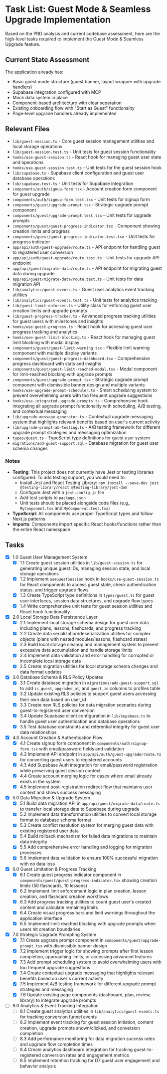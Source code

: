 # Task List: Guest Mode & Seamless Upgrade Implementation

Based on the PRD analysis and current codebase assessment, here are the high-level tasks required to implement the Guest Mode & Seamless Upgrade feature.

## Current State Assessment

The application already has:
- Basic guest mode structure (guest banner, layout wrapper with upgrade handlers)
- Supabase integration configured with MCP
- Mock data system in place
- Component-based architecture with clear separation
- Existing onboarding flow with "Start as Guest" functionality
- Page-level upgrade handlers already implemented

## Relevant Files

- `lib/guest-session.ts` - Core guest session management utilities and local storage operations
- `lib/guest-session.test.ts` - Unit tests for guest session functionality
- `hooks/use-guest-session.ts` - React hook for managing guest user state and operations
- `hooks/use-guest-session.test.ts` - Unit tests for the guest session hook
- `lib/supabase.ts` - Supabase client configuration and guest user database operations
- `lib/supabase.test.ts` - Unit tests for Supabase integration
- `components/auth/signup-form.tsx` - Account creation form component for guest upgrade
- `components/auth/signup-form.test.tsx` - Unit tests for signup form
- `components/guest/upgrade-prompt.tsx` - Strategic upgrade prompt component
- `components/guest/upgrade-prompt.test.tsx` - Unit tests for upgrade prompts
- `components/guest/guest-progress-indicator.tsx` - Component showing creation limits and progress
- `components/guest/guest-progress-indicator.test.tsx` - Unit tests for progress indicator
- `app/api/auth/guest-upgrade/route.ts` - API endpoint for handling guest to registered user conversion
- `app/api/auth/guest-upgrade/route.test.ts` - Unit tests for upgrade API endpoint
- `app/api/guest/migrate-data/route.ts` - API endpoint for migrating guest data during upgrade
- `app/api/guest/migrate-data/route.test.ts` - Unit tests for data migration API
- `lib/analytics/guest-events.ts` - Guest user analytics event tracking utilities
- `lib/analytics/guest-events.test.ts` - Unit tests for analytics tracking
- `lib/guest-limit-enforcer.ts` - Utility class for enforcing guest user creation limits and upgrade prompts
- `lib/guest-progress-tracker.ts` - Advanced progress tracking utilities for guest users with milestones and insights
- `hooks/use-guest-progress.ts` - React hook for accessing guest user progress tracking and analytics
- `hooks/use-guest-limit-blocking.ts` - React hook for managing guest limit blocking with modal display
- `components/guest/guest-limit-warning.tsx` - Flexible limit warning component with multiple display variants
- `components/guest/guest-progress-dashboard.tsx` - Comprehensive progress dashboard with stats and insights
- `components/guest/guest-limit-reached-modal.tsx` - Modal component for limit-reached blocking with upgrade prompts
- `components/guest/upgrade-prompt.tsx` - Strategic upgrade prompt component with dismissible banner design and multiple variants
- `hooks/use-upgrade-prompt-scheduler.ts` - Smart scheduling system to prevent overwhelming users with too frequent upgrade suggestions
- `hooks/use-integrated-upgrade-prompts.ts` - Comprehensive hook integrating all upgrade prompt functionality with scheduling, A/B testing, and contextual messaging
- `lib/upgrade-message-generator.ts` - Contextual upgrade messaging system that highlights relevant benefits based on user's current activity
- `lib/upgrade-prompt-ab-testing.ts` - A/B testing framework for different upgrade prompt strategies and messaging optimization
- `types/guest.ts` - TypeScript type definitions for guest user system
- `migrations/add-guest-support.sql` - Database migration for guest user schema changes

### Notes

- **Testing**: This project does not currently have Jest or testing libraries configured. To add testing support, you would need to:
  - Install Jest and React Testing Library: `npm install --save-dev jest @testing-library/react @testing-library/jest-dom`
  - Configure Jest with a `jest.config.js` file
  - Add test scripts to `package.json`
  - Unit tests should be placed alongside code files (e.g., `MyComponent.tsx` and `MyComponent.test.tsx`)
- **TypeScript**: All components use proper TypeScript types and follow Next.js patterns
- **Imports**: Components import specific React hooks/functions rather than the entire React namespace

## Tasks

- [x] 1.0 Guest User Management System
  - [x] 1.1 Create guest session utilities in `lib/guest-session.ts` for generating unique guest IDs, managing session state, and local storage operations
  - [x] 1.2 Implement `useGuestSession` hook in `hooks/use-guest-session.ts` for React components to access guest state, check authentication status, and trigger upgrade flows
  - [x] 1.3 Create TypeScript type definitions in `types/guest.ts` for guest user interfaces, session data structures, and upgrade flow types
  - [x] 1.4 Write comprehensive unit tests for guest session utilities and React hook functionality

- [x] 2.0 Local Storage Data Persistence Layer
  - [x] 2.1 Implement local storage schema design for guest user data including plans, lessons, flashcards, and progress tracking
  - [x] 2.2 Create data serialization/deserialization utilities for complex objects (plans with nested modules/lessons, flashcard states)
  - [x] 2.3 Build local storage cleanup and management system to prevent excessive data accumulation and handle storage limits
  - [x] 2.4 Implement data validation and error handling for corrupted or incomplete local storage data
  - [x] 2.5 Create migration utilities for local storage schema changes and data format updates

- [x] 3.0 Database Schema & RLS Policy Updates
  - [x] 3.1 Create database migration in `migrations/add-guest-support.sql` to add `is_guest`, `upgraded_at`, and `guest_id` columns to profiles table
  - [x] 3.2 Update existing RLS policies to support guest users accessing their own data based on user_id
  - [x] 3.3 Create new RLS policies for data migration scenarios during guest-to-registered user conversion
  - [x] 3.4 Update Supabase client configuration in `lib/supabase.ts` to handle guest user authentication and database operations
  - [x] 3.5 Test database constraints and referential integrity for guest user data relationships

- [x] 4.0 Account Creation & Authentication Flow
  - [x] 4.1 Create signup form component in `components/auth/signup-form.tsx` with email/password fields and validation
  - [x] 4.2 Implement API endpoint in `app/api/auth/guest-upgrade/route.ts` for converting guest users to registered accounts
  - [x] 4.3 Add Supabase Auth integration for email/password registration while preserving guest session context
  - [x] 4.4 Create account merging logic for cases where email already exists in the system
  - [x] 4.5 Implement post-registration redirect flow that maintains user context and shows success messaging

- [x] 5.0 Data Migration & Upgrade System
  - [x] 5.1 Build data migration API in `app/api/guest/migrate-data/route.ts` to transfer local storage data to Supabase during upgrade
  - [x] 5.2 Implement data transformation utilities to convert local storage format to database schema format
  - [x] 5.3 Create conflict resolution system for merging guest data with existing registered user data
  - [x] 5.4 Build rollback mechanism for failed data migrations to maintain data integrity
  - [x] 5.5 Add comprehensive error handling and logging for migration processes
  - [x] 5.6 Implement data validation to ensure 100% successful migration with no data loss

- [x] 6.0 Guest Limitation & Progress Tracking
  - [x] 6.1 Create guest progress indicator component in `components/guest/guest-progress-indicator.tsx` showing creation limits (50 flashcards, 10 lessons)
  - [x] 6.2 Implement limit enforcement logic in plan creation, lesson creation, and flashcard creation workflows
  - [x] 6.3 Add progress tracking utilities to count guest user's created content and calculate remaining limits
  - [x] 6.4 Create visual progress bars and limit warnings throughout the application interface
  - [x] 6.5 Implement limit-reached blocking with upgrade prompts when users hit creation boundaries

- [x] 7.0 Strategic Upgrade Prompting System
  - [x] 7.1 Create upgrade prompt component in `components/guest/upgrade-prompt.tsx` with dismissible banner design
  - [x] 7.2 Implement trigger logic for showing prompts after first lesson completion, approaching limits, or accessing advanced features
  - [x] 7.3 Add prompt scheduling system to avoid overwhelming users with too frequent upgrade suggestions
  - [x] 7.4 Create contextual upgrade messaging that highlights relevant benefits based on user's current activity
  - [x] 7.5 Implement A/B testing framework for different upgrade prompt strategies and messaging
  - [x] 7.6 Update existing page components (dashboard, plan, review, library) to integrate upgrade prompts

- [ ] 8.0 Analytics & Event Tracking Integration
  - [ ] 8.1 Create guest analytics utilities in `lib/analytics/guest-events.ts` for tracking conversion funnel events
  - [ ] 8.2 Implement event tracking for guest session initiation, content creation, upgrade prompts shown/clicked, and conversion completion
  - [ ] 8.3 Add performance monitoring for data migration success rates and upgrade flow completion times
  - [ ] 8.4 Create analytics dashboard integration for tracking guest-to-registered conversion rates and engagement metrics
  - [ ] 8.5 Implement retention tracking for D7 guest user engagement and behavior analysis
